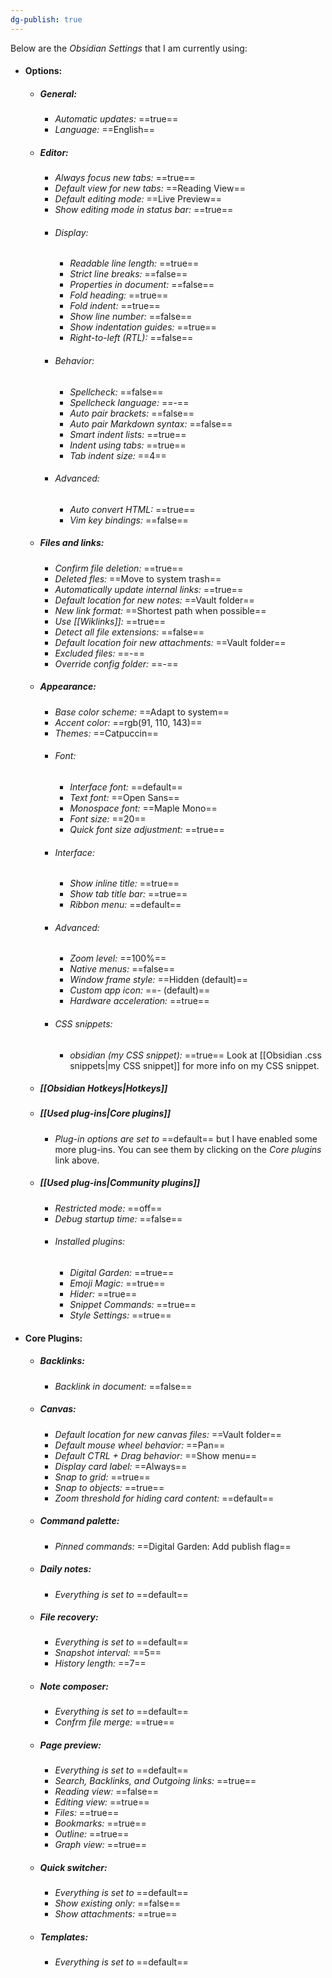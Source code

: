 ```yaml
---
dg-publish: true
---
```

Below are the *Obsidian Settings* that I am currently using:
- #### Options:
	- ##### General:
		- *Automatic updates:* ==true==
		- *Language:* ==English==
	- ##### Editor:
		- *Always focus new tabs:* ==true==
		- *Default view for new tabs:* ==Reading View==
		- *Default editing mode:* ==Live Preview==
		- *Show editing mode in status bar:* ==true==
		- ###### Display:
			- *Readable line length:* ==true==
			- *Strict line breaks:* ==false==
			- *Properties in document:* ==false==
			- *Fold heading:* ==true==
			- *Fold indent:* ==true==
			- *Show line number:* ==false==
			- *Show indentation guides:* ==true==
			- *Right-to-left (RTL):* ==false==
		- ###### Behavior:
			- *Spellcheck:* ==false==
			- *Spellcheck language:* ==-==
			- *Auto pair brackets:* ==false==
			- *Auto pair Markdown syntax:* ==false==
			- *Smart indent lists:* ==true==
			- *Indent using tabs:* ==true==
			- *Tab indent size:* ==4==
		- ###### Advanced:
			- *Auto convert HTML:* ==true==
			- *Vim key bindings:* ==false==
	- ##### Files and links:
		- *Confirm file deletion:* ==true==
		- *Deleted fles:* ==Move to system trash==
		- *Automatically update internal links:* ==true==
		- *Default location for new notes:* ==Vault folder==
		- *New link format:* ==Shortest path when possible==
		- *Use \[\[Wiklinks\]\]:* ==true==
		- *Detect all file extensions:* ==false==
		- *Default location foir new attachments:* ==Vault folder==
		- *Excluded files:* ==-==
		- *Override config folder:* ==-==
	- ##### Appearance:
		- *Base color scheme:* ==Adapt to system==
		- *Accent color:* ==rgb(91, 110, 143)==
		- *Themes:* ==Catpuccin==
		- ###### Font:
			- *Interface font:* ==default==
			- *Text font:* ==Open Sans==
			- *Monospace font:* ==Maple Mono==
			- *Font size:* ==20==
			- *Quick font size adjustment:* ==true==
		- ###### Interface:
			- *Show inline title:* ==true==
			- *Show tab title bar:* ==true==
			- *Ribbon menu:* ==default==
		- ###### Advanced: 
			- *Zoom level:* ==100%==
			- *Native menus:* ==false==
			- *Window frame style:* ==Hidden (default)==
			- *Custom app icon:* ==- (default)==
			- *Hardware acceleration:* ==true==
		- ###### CSS snippets:
			- *obsidian (my CSS snippet):* ==true==
				Look at [[Obsidian .css snippets|my CSS snippet]] for more info on my CSS snippet.
	- ##### [[Obsidian Hotkeys|Hotkeys]]
	- ##### [[Used plug-ins|Core plugins]]
		- *Plug-in options are set to* ==default== but I have enabled some more plug-ins. You can see them by clicking on the *Core plugins* link above.
	- ##### [[Used plug-ins|Community plugins]]
		- *Restricted mode:* ==off==
		- *Debug startup time:* ==false==
		- ###### Installed plugins:
			- *Digital Garden:* ==true==
			- *Emoji Magic:* ==true==
			- *Hider:* ==true==
			- *Snippet Commands:* ==true==
			- *Style Settings:* ==true==
- #### Core Plugins:
	- ##### Backlinks: 
		- *Backlink in document:* ==false==
	- ##### Canvas: 
		- *Default location for new canvas files:* ==Vault folder==
		- *Default mouse wheel behavior:* ==Pan==
		- *Default CTRL + Drag behavior:* ==Show menu==
		- *Display card label:* ==Always==
		- *Snap to grid:* ==true==
		- *Snap to objects:* ==true==
		- *Zoom threshold for hiding card content:* ==default==
	- ##### Command palette:
		- *Pinned commands:* ==Digital Garden: Add publish flag==
	- ##### Daily notes:
		- *Everything is set to* ==default==
	- ##### File recovery:
		- *Everything is set to* ==default==
		- *Snapshot interval:* ==5==
		- *History length:* ==7==
	- ##### Note composer:
		- *Everything is set to* ==default==
		- *Confrm file merge:* ==true==
	- ##### Page preview: 
		- *Everything is set to* ==default==
		- *Search, Backlinks, and Outgoing links:* ==true==
		- *Reading view:* ==false==
		- *Editing view:* ==true==
		- *Files:* ==true==
		- *Bookmarks:* ==true==
		- *Outline:* ==true==
		- *Graph view:* ==true==
	- ##### Quick switcher:
		- *Everything is set to* ==default==
		- *Show existing only:* ==false==
		- *Show attachments:* ==true==
	- ##### Templates:
		- *Everything is set to* ==default==